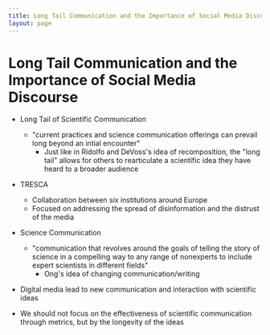 ```yaml
---
title: Long Tail Communication and the Importance of Social Media Discourse
layout: page
---
```


# Long Tail Communication and the Importance of Social Media Discourse
- Long Tail of Scientific Communication 
    - "current practices and science communication offerings can prevail long beyond an intial encounter" 
        - Just like in Ridolfo and DeVoss's idea of recomposition, the "long tail" allows for others to rearticulate a scientific idea they have heard to a broader audience

- TRESCA 
    - Collaboration between six institutions around Europe 
    - Focused on addressing the spread of disinformation and the distrust of the media 

- Science Communication 
    - "communication that revolves around the goals of telling the story of science in a compelling way to any range of nonexperts to include expert scientists in different fields"
        - Ong's idea of changing communication/writing

- Digital media lead to new communication and interaction with scientific ideas

- We should not focus on the effectiveness of scientific communication through metrics, but by the longevity of the ideas
